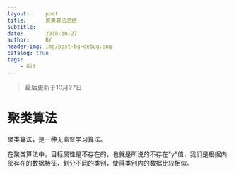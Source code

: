 ```yaml
---
layout:     post
title:      聚类算法总结
subtitle:   
date:       2018-10-27
author:     BY
header-img: img/post-bg-debug.png
catalog: true
tags:
    - Git
---
```



>最后更新于10月27日

# 聚类算法

聚类算法，是一种无监督学习算法。

在聚类算法中，目标属性是不存在的，也就是所说的不存在"y"值，我们是根据内部存在的数据特征，划分不同的类别，使得类别内的数据比较相似。



	


